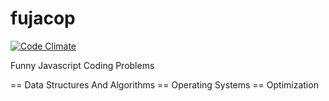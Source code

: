 fujacop
=======
[![Code Climate](https://codeclimate.com/github/arnaldog/fujacop.png)](https://codeclimate.com/github/arnaldog/fujacop)

Funny Javascript Coding Problems

== Data Structures And Algorithms
== Operating Systems
== Optimization

